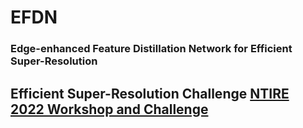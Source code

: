 # EFDN 
### Edge-enhanced Feature Distillation Network for Efficient Super-Resolution
## Efficient Super-Resolution Challenge [NTIRE 2022 Workshop and Challenge](https://data.vision.ee.ethz.ch/cvl/ntire22/) 

